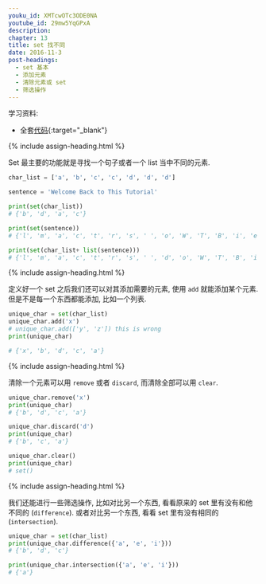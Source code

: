 ```yaml
---
youku_id: XMTcwOTc3ODE0NA
youtube_id: 29mw5YqGPxA
description: 
chapter: 13
title: set 找不同
date: 2016-11-3
post-headings:
  - set 基本
  - 添加元素
  - 清除元素或 set
  - 筛选操作
---
```


学习资料:
* 全套[代码](https://github.com/MorvanZhou/tutorials/blob/master/basic/35_set.py){:target="_blank"}


{% include assign-heading.html %}

Set 最主要的功能就是寻找一个句子或者一个 list 当中不同的元素.

```python
char_list = ['a', 'b', 'c', 'c', 'd', 'd', 'd']

sentence = 'Welcome Back to This Tutorial'

print(set(char_list))
# {'b', 'd', 'a', 'c'}

print(set(sentence))
# {'l', 'm', 'a', 'c', 't', 'r', 's', ' ', 'o', 'W', 'T', 'B', 'i', 'e', 'u', 'h', 'k'}

print(set(char_list+ list(sentence)))
# {'l', 'm', 'a', 'c', 't', 'r', 's', ' ', 'd', 'o', 'W', 'T', 'B', 'i', 'e', 'k', 'h', 'u', 'b'}
```



{% include assign-heading.html %}

定义好一个 set 之后我们还可以对其添加需要的元素, 使用 `add` 就能添加某个元素. 但是不是每一个东西都能添加, 比如一个列表.

```python
unique_char = set(char_list)
unique_char.add('x')
# unique_char.add(['y', 'z']) this is wrong
print(unique_char)

# {'x', 'b', 'd', 'c', 'a'}
```





{% include assign-heading.html %}

清除一个元素可以用 `remove` 或者 `discard`, 而清除全部可以用 `clear`.

```python
unique_char.remove('x')
print(unique_char)
# {'b', 'd', 'c', 'a'}

unique_char.discard('d')
print(unique_char)
# {'b', 'c', 'a'}

unique_char.clear()
print(unique_char)
# set()
```


{% include assign-heading.html %}

我们还能进行一些筛选操作, 比如对比另一个东西, 看看原来的 set 里有没有和他不同的 (`difference`).
或者对比另一个东西, 看看 set 里有没有相同的 (`intersection`).

```python
unique_char = set(char_list)
print(unique_char.difference({'a', 'e', 'i'}))
# {'b', 'd', 'c'}

print(unique_char.intersection({'a', 'e', 'i'}))
# {'a'}
```